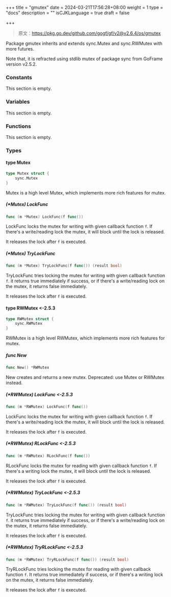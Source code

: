 +++
title = "gmutex"
date = 2024-03-21T17:56:28+08:00
weight = 1
type = "docs"
description = ""
isCJKLanguage = true
draft = false

+++

> 原文：https://pkg.go.dev/github.com/gogf/gf/v2@v2.6.4/os/gmutex

Package gmutex inherits and extends sync.Mutex and sync.RWMutex with more futures.

Note that, it is refracted using stdlib mutex of package sync from GoFrame version v2.5.2.

### Constants 

This section is empty.

### Variables 

This section is empty.

### Functions 

This section is empty.

### Types 

#### type Mutex 

``` go
type Mutex struct {
	sync.Mutex
}
```

Mutex is a high level Mutex, which implements more rich features for mutex.

##### (*Mutex) LockFunc 

``` go
func (m *Mutex) LockFunc(f func())
```

LockFunc locks the mutex for writing with given callback function `f`. If there's a write/reading lock the mutex, it will block until the lock is released.

It releases the lock after `f` is executed.

##### (*Mutex) TryLockFunc 

``` go
func (m *Mutex) TryLockFunc(f func()) (result bool)
```

TryLockFunc tries locking the mutex for writing with given callback function `f`. it returns true immediately if success, or if there's a write/reading lock on the mutex, it returns false immediately.

It releases the lock after `f` is executed.

#### type RWMutex <-2.5.3

``` go
type RWMutex struct {
	sync.RWMutex
}
```

RWMutex is a high level RWMutex, which implements more rich features for mutex.

##### func New 

``` go
func New() *RWMutex
```

New creates and returns a new mutex. Deprecated: use Mutex or RWMutex instead.

##### (*RWMutex) LockFunc <-2.5.3

``` go
func (m *RWMutex) LockFunc(f func())
```

LockFunc locks the mutex for writing with given callback function `f`. If there's a write/reading lock the mutex, it will block until the lock is released.

It releases the lock after `f` is executed.

##### (*RWMutex) RLockFunc <-2.5.3

``` go
func (m *RWMutex) RLockFunc(f func())
```

RLockFunc locks the mutex for reading with given callback function `f`. If there's a writing lock the mutex, it will block until the lock is released.

It releases the lock after `f` is executed.

##### (*RWMutex) TryLockFunc <-2.5.3

``` go
func (m *RWMutex) TryLockFunc(f func()) (result bool)
```

TryLockFunc tries locking the mutex for writing with given callback function `f`. it returns true immediately if success, or if there's a write/reading lock on the mutex, it returns false immediately.

It releases the lock after `f` is executed.

##### (*RWMutex) TryRLockFunc <-2.5.3

``` go
func (m *RWMutex) TryRLockFunc(f func()) (result bool)
```

TryRLockFunc tries locking the mutex for reading with given callback function `f`. It returns true immediately if success, or if there's a writing lock on the mutex, it returns false immediately.

It releases the lock after `f` is executed.